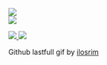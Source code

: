 [![](https://img.shields.io/badge/Made%20With-Github%20Spray-lightgrey.svg?style=for-the-badge&logo=github)](https://github.com/Annihil/github-spray)  
[![](https://i.imgur.com/2DrTn0Z.gif)](https://github.com/Annihil/github-spray)

<a href="https://github.com/Annihil/github-spray">
  <img src="https://img.shields.io/badge/Made%20With-Github%20Spray-lightgrey.svg?style=for-the-badge&logo=github" />
</a>

<img src="https://i.imgur.com/2DrTn0Z.gif" />

<p>
  Github lastfull gif by <a href="https://t.me/ilosrim" target="_blank">ilosrim</a>
</p>
